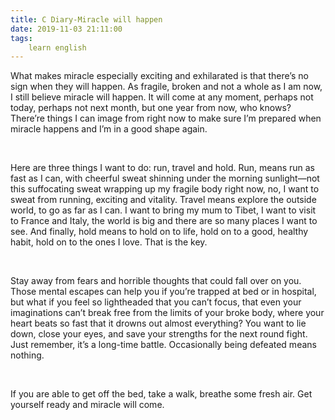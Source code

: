 ```yaml
---
title: C Diary-Miracle will happen
date: 2019-11-03 21:11:00
tags:
    learn english
---
```

What makes
miracle especially exciting and exhilarated is that there’s no sign when they
will happen. As fragile, broken and not a whole as I am now, I still believe
miracle will happen. It will come at any moment, perhaps not today, perhaps not
next month, but one year from now, who knows? There’re things I can image from
right now to make sure I’m prepared when miracle happens and I’m in a good
shape again. 

 

Here are
three things I want to do: run, travel and hold. Run, means run as fast as I can,
with cheerful sweat shinning under the morning sunlight—not this suffocating
sweat wrapping up my fragile body right now, no, I want to sweat from running,
exciting and vitality. Travel means explore the outside world, to go as far as I
can. I want to bring my mum to Tibet, I want to visit to France and Italy, the
world is big and there are so many places I want to see. And finally, hold
means to hold on to life, hold on to a good, healthy habit, hold on to the ones
I love. That is the key. 

 

Stay away
from fears and horrible thoughts that could fall over on you. Those mental escapes
can help you if you’re trapped at bed or in hospital, but what if you feel so lightheaded
that you can’t focus, that even your imaginations can’t break free from the
limits of your broke body, where your heart beats so fast that it drowns out
almost everything? You want to lie down, close your eyes, and save your strengths
for the next round fight. Just remember, it’s a long-time battle. Occasionally being
defeated means nothing. 

 

If you are
able to get off the bed, take a walk, breathe some fresh air. Get yourself
ready and miracle will come. 